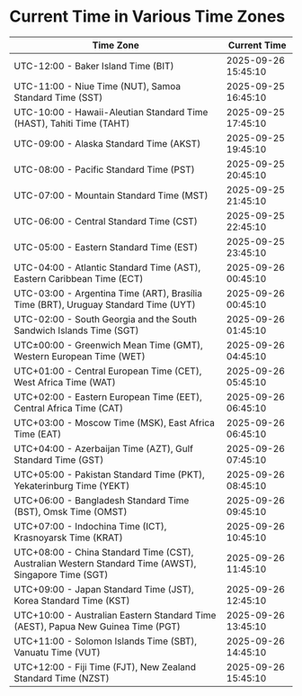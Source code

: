 # Current Time in Various Time Zones

| Time Zone | Current Time |
|-----------|--------------|
| UTC-12:00 - Baker Island Time (BIT) | 2025-09-26 15:45:10 |
| UTC-11:00 - Niue Time (NUT), Samoa Standard Time (SST) | 2025-09-25 16:45:10 |
| UTC-10:00 - Hawaii-Aleutian Standard Time (HAST), Tahiti Time (TAHT) | 2025-09-25 17:45:10 |
| UTC-09:00 - Alaska Standard Time (AKST) | 2025-09-25 19:45:10 |
| UTC-08:00 - Pacific Standard Time (PST) | 2025-09-25 20:45:10 |
| UTC-07:00 - Mountain Standard Time (MST) | 2025-09-25 21:45:10 |
| UTC-06:00 - Central Standard Time (CST) | 2025-09-25 22:45:10 |
| UTC-05:00 - Eastern Standard Time (EST) | 2025-09-25 23:45:10 |
| UTC-04:00 - Atlantic Standard Time (AST), Eastern Caribbean Time (ECT) | 2025-09-26 00:45:10 |
| UTC-03:00 - Argentina Time (ART), Brasília Time (BRT), Uruguay Standard Time (UYT) | 2025-09-26 00:45:10 |
| UTC-02:00 - South Georgia and the South Sandwich Islands Time (SGT) | 2025-09-26 01:45:10 |
| UTC±00:00 - Greenwich Mean Time (GMT), Western European Time (WET) | 2025-09-26 04:45:10 |
| UTC+01:00 - Central European Time (CET), West Africa Time (WAT) | 2025-09-26 05:45:10 |
| UTC+02:00 - Eastern European Time (EET), Central Africa Time (CAT) | 2025-09-26 06:45:10 |
| UTC+03:00 - Moscow Time (MSK), East Africa Time (EAT) | 2025-09-26 06:45:10 |
| UTC+04:00 - Azerbaijan Time (AZT), Gulf Standard Time (GST) | 2025-09-26 07:45:10 |
| UTC+05:00 - Pakistan Standard Time (PKT), Yekaterinburg Time (YEKT) | 2025-09-26 08:45:10 |
| UTC+06:00 - Bangladesh Standard Time (BST), Omsk Time (OMST) | 2025-09-26 09:45:10 |
| UTC+07:00 - Indochina Time (ICT), Krasnoyarsk Time (KRAT) | 2025-09-26 10:45:10 |
| UTC+08:00 - China Standard Time (CST), Australian Western Standard Time (AWST), Singapore Time (SGT) | 2025-09-26 11:45:10 |
| UTC+09:00 - Japan Standard Time (JST), Korea Standard Time (KST) | 2025-09-26 12:45:10 |
| UTC+10:00 - Australian Eastern Standard Time (AEST), Papua New Guinea Time (PGT) | 2025-09-26 13:45:10 |
| UTC+11:00 - Solomon Islands Time (SBT), Vanuatu Time (VUT) | 2025-09-26 14:45:10 |
| UTC+12:00 - Fiji Time (FJT), New Zealand Standard Time (NZST) | 2025-09-26 15:45:10 |
